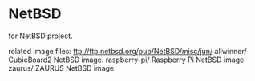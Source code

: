 NetBSD
======

for NetBSD project.

related image files:
 ftp://ftp.netbsd.org/pub/NetBSD/misc/jun/
   allwinner/     CubieBoard2  NetBSD image.
   raspberry-pi/  Raspberry Pi NetBSD image.
   zaurus/        ZAURUS       NetBSD image.
